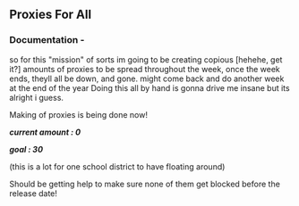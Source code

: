 ## Proxies For All

### Documentation -
so for this "mission" of sorts im going to be creating copious [hehehe, get it?] amounts of proxies to be spread throughout the week, once the week ends, theyll all be down, and gone.
might come back and do another week at the end of the year
Doing this all by hand is gonna drive me insane but its alright i guess.

Making of proxies is being done now!

***current amount : 0***

***goal : 30***

(this is a lot for one school district to have floating around)

Should be getting help to make sure none of them get blocked before the release date!
